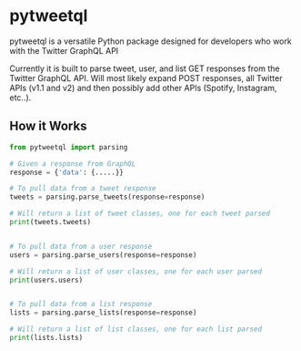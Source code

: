 # pytweetql
pytweetql is a versatile Python package designed for developers who work with the Twitter GraphQL API

Currently it is built to parse tweet, user, and list GET responses from the Twitter GraphQL API. Will most likely expand POST responses, all Twitter APIs (v1.1 and v2) and then possibly add other APIs (Spotify, Instagram, etc..).

## How it Works

```python
from pytweetql import parsing

# Given a response from GraphQL
response = {'data': {.....}}

# To pull data from a tweet response
tweets = parsing.parse_tweets(response=response)

# Will return a list of tweet classes, one for each tweet parsed
print(tweets.tweets)


# To pull data from a user response
users = parsing.parse_users(response=response)

# Will return a list of user classes, one for each user parsed
print(users.users)


# To pull data from a list response
lists = parsing.parse_lists(response=response)

# Will return a list of list classes, one for each list parsed
print(lists.lists)

```